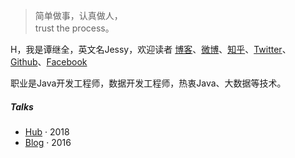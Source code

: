 > 简单做事，认真做人，  
> trust the process。

H，我是谭继全，英文名Jessy，欢迎读者 [博客](https://tanjiquan.github.io)、[微博](https://weibo.com/jiquantan)、[知乎](https://zhihu.com/people/tanjiquan)、[Twitter](https://twitter.com/tanjiquan)、[Github](https://github.com/tanjiquan)、[Facebook](https://facebook.com/tan.ji.quan.jessy) 

职业是Java开发工程师，数据开发工程师，热衷Java、大数据等技术。


##### Talks

- [Hub][2] · 2018
- [Blog][1] · 2016

[1]: http://blog.csdn.net/tanjiquan/
[2]: http://tanjiquan.github.io/
